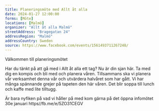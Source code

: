 ```yaml
---
title: Planeringsmöte med Allt åt alla
date: 2024-01-27 12:00:00
forms: [Möte]
locations: [Malmö]
organizer: "Allt åt alla Malmö"
streetAddress: "Bragegatan 24"
addressRegion: "Malmö"
addressCountry: Sweden
source: https://www.facebook.com/events/1561493711267248/
---
```

Välkommen till planeringsmötet

Har du tänkt på att gå med i Allt åt alla ett tag? Nu är din sjan här. Ta med dig en kompis och bli med och planera våren. Tillsammans ska vi planera vår verksamhet denna vår och utvärdera halvåret som har gått. Vi har många spännande grejer på tapeten den här våren. Det blir soppa till lunch och kaffe med lite tilltugg.

Är bara nyfiken på vad vi håller på med kom gärna på det öppna infomötet 30e januari https//fb.me/e/5ZO31CEGV
